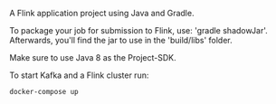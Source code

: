 A Flink application project using Java and Gradle.

To package your job for submission to Flink, use: 'gradle shadowJar'. Afterwards, you'll find the
jar to use in the 'build/libs' folder.

Make sure to use Java 8 as the Project-SDK.

To start Kafka and a Flink cluster run:

```
docker-compose up
```
